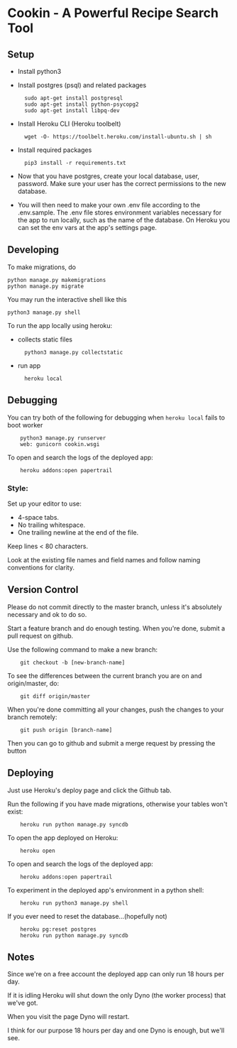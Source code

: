 # Cookin - A Powerful Recipe Search Tool

## Setup

- Install python3

- Install postgres (psql) and related packages

        sudo apt-get install postgresql
        sudo apt-get install python-psycopg2
        sudo apt-get install libpq-dev

- Install Heroku CLI (Heroku toolbelt)

        wget -O- https://toolbelt.heroku.com/install-ubuntu.sh | sh

- Install required packages

        pip3 install -r requirements.txt

- Now that you have postgres, create your local database, user, password. Make sure your user has the correct permissions to the new database.

- You will then need to make your own .env file according to the .env.sample.
The .env file stores environment variables necessary for the app to run locally, such as the name of the database.
On Heroku you can set the env vars at the app's settings page.


## Developing

To make migrations, do

    python manage.py makemigrations
    python manage.py migrate

You may run the interactive shell like this

    python3 manage.py shell

To run the app locally using heroku:

- collects static files

        python3 manage.py collectstatic

- run app

        heroku local


## Debugging

You can try both of the following for debugging when `heroku local` fails to boot worker

        python3 manage.py runserver
        web: gunicorn cookin.wsgi

To open and search the logs of the deployed app:

        heroku addons:open papertrail


### Style:

Set up your editor to use:

- 4-space tabs.
- No trailing whitespace.
- One trailing newline at the end of the file.

Keep lines < 80 characters.

Look at the existing file names and field names and follow naming conventions for clarity.


## Version Control

Please do not commit directly to the master branch, unless it's absolutely necessary and ok to do so.

Start a feature branch and do enough testing. When you're done, submit a pull request on github.

Use the following command to make a new branch:

        git checkout -b [new-branch-name]

To see the differences between the current branch you are on and origin/master, do:

        git diff origin/master

When you're done committing all your changes, push the changes to your branch remotely:

        git push origin [branch-name]

Then you can go to github and submit a merge request by pressing the button


## Deploying

Just use Heroku's deploy page and click the Github tab.

Run the following if you have made migrations, otherwise your tables won't exist:

        heroku run python manage.py syncdb

To open the app deployed on Heroku:

        heroku open

To open and search the logs of the deployed app:

        heroku addons:open papertrail

To experiment in the deployed app's environment in a python shell:

        heroku run python3 manage.py shell

If you ever need to reset the database...(hopefully not)

        heroku pg:reset postgres
        heroku run python manage.py syncdb


## Notes

Since we're on a free account the deployed app can only run 18 hours per day.

If it is idling Heroku will shut down the only Dyno (the worker process) that we've got.

When you visit the page Dyno will restart.

I think for our purpose 18 hours per day and one Dyno is enough, but we'll see.

